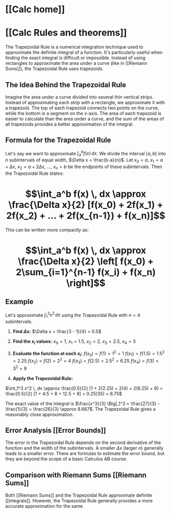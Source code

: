 # [[Calc home]]
# [[Calc Rules and theorems]]
The Trapezoidal Rule is a numerical integration technique used to approximate the definite integral of a function.  It's particularly useful when finding the exact integral is difficult or impossible.  Instead of using rectangles to approximate the area under a curve (like in [[Riemann Sums]]), the Trapezoidal Rule uses trapezoids.

## The Idea Behind the Trapezoidal Rule

Imagine the area under a curve divided into several thin vertical strips. Instead of approximating each strip with a rectangle, we approximate it with a trapezoid.  The top of each trapezoid connects two points on the curve, while the bottom is a segment on the x-axis. The area of each trapezoid is easier to calculate than the area under a curve, and the sum of the areas of all trapezoids provides a better approximation of the integral.

## Formula for the Trapezoidal Rule

Let's say we want to approximate $\int_a^b f(x) \, dx$. We divide the interval $[a, b]$ into $n$ subintervals of equal width, $\Delta x = \frac{b-a}{n}$. Let $x_0 = a$, $x_1 = a + \Delta x$, $x_2 = a + 2\Delta x$, ..., $x_n = b$ be the endpoints of these subintervals.  Then the Trapezoidal Rule states:

# $$\int_a^b f(x) \, dx \approx \frac{\Delta x}{2} [f(x_0) + 2f(x_1) + 2f(x_2) + ... + 2f(x_{n-1}) + f(x_n)]$$

This can be written more compactly as:
# $$\int_a^b f(x) \, dx \approx \frac{\Delta x}{2} \left[ f(x_0) + 2\sum_{i=1}^{n-1} f(x_i) + f(x_n) \right]$$

## Example

Let's approximate $\int_1^3 x^2 \, dx$ using the Trapezoidal Rule with $n=4$ subintervals.

1. **Find $\Delta x$:** $\Delta x = \frac{3 - 1}{4} = 0.5$

2. **Find the $x_i$ values:** $x_0 = 1$, $x_1 = 1.5$, $x_2 = 2$, $x_3 = 2.5$, $x_4 = 3$

3. **Evaluate the function at each $x_i$:**
   $f(x_0) = f(1) = 1^2 = 1$
   $f(x_1) = f(1.5) = 1.5^2 = 2.25$
   $f(x_2) = f(2) = 2^2 = 4$
   $f(x_3) = f(2.5) = 2.5^2 = 6.25$
   $f(x_4) = f(3) = 3^2 = 9$

4. **Apply the Trapezoidal Rule:**

$\int_1^3 x^2 \, dx \approx \frac{0.5}{2} [1 + 2(2.25) + 2(4) + 2(6.25) + 9] = \frac{0.5}{2} [1 + 4.5 + 8 + 12.5 + 9] = 0.25(35) = 8.75$

The exact value of the integral is $\frac{x^3}{3} \Big|_1^3 = \frac{27}{3} - \frac{1}{3} = \frac{26}{3} \approx 8.667$.  The Trapezoidal Rule gives a reasonably close approximation.


## Error Analysis [[Error Bounds]]

The error in the Trapezoidal Rule depends on the second derivative of the function and the width of the subintervals. A smaller $\Delta x$ (larger $n$) generally leads to a smaller error.  There are formulas to estimate the error bound, but they are beyond the scope of a basic Calculus AB course.

## Comparison with Riemann Sums [[Riemann Sums]]

Both [[Riemann Sums]] and the Trapezoidal Rule approximate definite [[integrals]]. However, the Trapezoidal Rule generally provides a more accurate approximation for the same